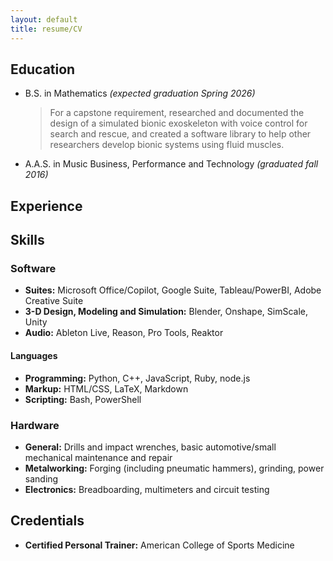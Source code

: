 ```yaml
---
layout: default
title: resume/CV
---
```


Education
---------

- B.S. in Mathematics *(expected graduation Spring 2026)*
    > For a capstone requirement, researched and documented the design of a simulated bionic exoskeleton with voice 
    > control for search and rescue, and created a software library to help other researchers develop bionic systems 
    > using fluid muscles.
- A.A.S. in Music Business, Performance and Technology *(graduated fall 2016)*

Experience
---------

Skills
------

### Software

- **Suites:** Microsoft Office/Copilot, Google Suite, Tableau/PowerBI, Adobe Creative Suite
- **3-D Design, Modeling and Simulation:** Blender, Onshape, SimScale, Unity
- **Audio:** Ableton Live, Reason, Pro Tools, Reaktor

#### Languages

- **Programming:** Python, C++, JavaScript, Ruby, node.js
- **Markup:** HTML/CSS, LaTeX, Markdown
- **Scripting:** Bash, PowerShell

### Hardware
- **General:** Drills and impact wrenches, basic automotive/small mechanical maintenance and repair
- **Metalworking:** Forging (including pneumatic hammers), grinding, power sanding
- **Electronics:** Breadboarding, multimeters and circuit testing

Credentials
-----------
- **Certified Personal Trainer:** American College of Sports Medicine